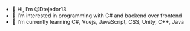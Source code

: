 - 👋 Hi, I’m @Dtejedor13
- 👀 I’m interested in programming with C# and backend over frontend
- 🌱 I’m currently learning C#, Vuejs, JavaScript, CSS, Unity, C++, Java
